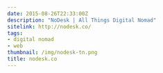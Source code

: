 ```yaml
---
date: 2015-08-26T22:33:00Z
description: "NoDesk | All Things Digital Nomad"
sitelink: http://nodesk.co/
tags:
- digital nomad
- web
thumbnail: /img/nodesk-tn.png
title: nodesk.co
---
```

